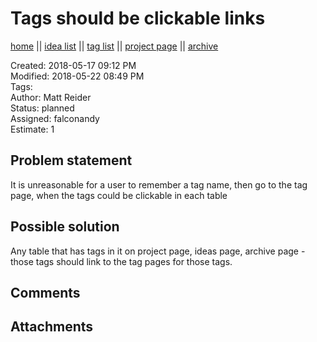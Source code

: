# Tags should be clickable links

[home](../index.md) || [idea list](../ideas.md) || [tag list](../tags.md) || [project page](../agilemarkdown-project.md) || [archive](archive.md)

Created: 2018-05-17 09:12 PM  
Modified: 2018-05-22 08:49 PM  
Tags:   
Author: Matt Reider  
Status: planned  
Assigned: falconandy  
Estimate: 1  

## Problem statement

It is unreasonable for a user to remember a tag name, then go to the tag page, when the tags could
be clickable in each table

## Possible solution

Any table that has tags in it on project page, ideas page, archive page - those tags should link to the tag pages for those tags.

## Comments


## Attachments
